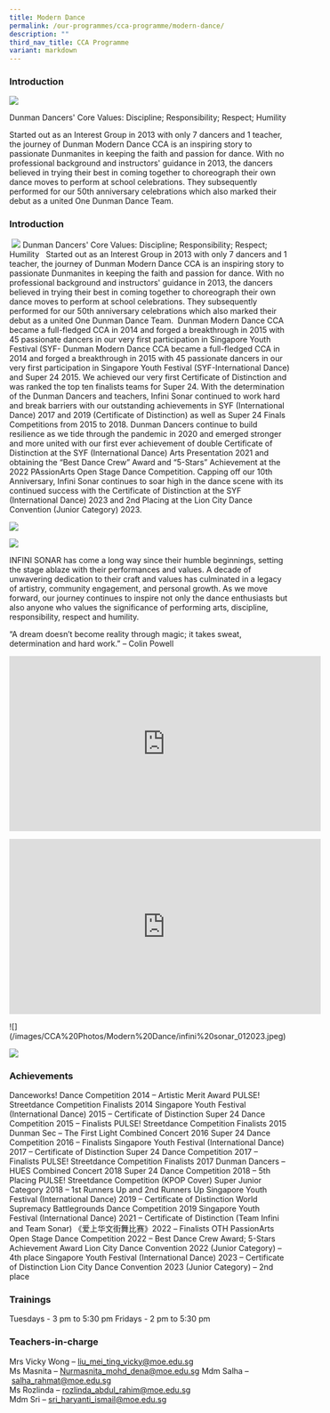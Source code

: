 ```yaml
---
title: Modern Dance
permalink: /our-programmes/cca-programme/modern-dance/
description: ""
third_nav_title: CCA Programme
variant: markdown
---
```

### Introduction

![](/images/CCA%20Photos/Modern%20Dance/dance%20jubilee%201.jpg)

Dunman Dancers' Core Values: Discipline; Responsibility; Respect; Humility


Started out as an Interest Group in 2013 with only 7 dancers and 1 teacher, the journey of Dunman Modern Dance CCA is an inspiring story to passionate Dunmanites in keeping the faith and passion for dance. With no professional background and instructors' guidance in 2013, the dancers believed in trying their best in coming together to choreograph their own dance moves to perform at school celebrations. They subsequently performed for our 50th anniversary celebrations which also marked their debut as a united One Dunman Dance Team.

### Introduction
​
![](/images/CCA%20Photos/Modern%20Dance/dance%20jubilee%201.jpg)
​
Dunman Dancers' Core Values: Discipline; Responsibility; Respect; Humility
​
​
Started out as an Interest Group in 2013 with only 7 dancers and 1 teacher, the journey of Dunman Modern Dance CCA is an inspiring story to passionate Dunmanites in keeping the faith and passion for dance. With no professional background and instructors' guidance in 2013, the dancers believed in trying their best in coming together to choreograph their own dance moves to perform at school celebrations. They subsequently performed for our 50th anniversary celebrations which also marked their debut as a united One Dunman Dance Team.
​
Dunman Modern Dance CCA became a full-fledged CCA in 2014 and forged a breakthrough in 2015 with 45 passionate dancers in our very first participation in Singapore Youth Festival (SYF-
Dunman Modern Dance CCA became a full-fledged CCA in 2014 and forged a breakthrough in 2015 with 45 passionate dancers in our very first participation in Singapore Youth Festival (SYF-International Dance) and Super 24 2015. We achieved our very first Certificate of Distinction and was ranked the top ten finalists teams for Super 24. With the determination of the Dunman Dancers and teachers, Infini Sonar continued to work hard and break barriers with our outstanding achievements in SYF (International Dance) 2017 and 2019 (Certificate of Distinction) as well as Super 24 Finals Competitions from 2015 to 2018. Dunman Dancers continue to build resilience as we tide through the pandemic in 2020 and emerged stronger and more united with our first ever achievement of double Certificate of Distinction at the SYF (International Dance) Arts Presentation 2021 and obtaining the “Best Dance Crew” Award and “5-Stars” Achievement at the 2022 PAssionArts Open Stage Dance Competition. Capping off our 10th Anniversary, Infini Sonar continues to soar high in the dance scene with its continued success with the Certificate of Distinction at the SYF (International Dance) 2023 and 2nd Placing at the Lion City Dance Convention (Junior Category) 2023.


![](/images/CCA%20Photos/Modern%20Dance/infini%20sonar_012023.jpeg)


![](/images/CCA%20Photos/Modern%20Dance/syf2023-min-min.jpeg)

INFINI SONAR has come a long way since their humble beginnings, setting the stage ablaze with their performances and values. A decade of unwavering dedication to their craft and values has culminated in a legacy of artistry, community engagement, and personal growth. As we move forward, our journey continues to inspire not only the dance enthusiasts but also anyone who values the significance of performing arts, discipline, responsibility, respect and humility. 


“A dream doesn’t become reality through magic; it takes sweat, determination and hard work.” – Colin Powell

<p style="text-align: center;"><iframe width="560" height="315" src="https://youtu.be/-T833PXVnZ8" title="YouTube video player" frameborder="0" allow="accelerometer; autoplay; clipboard-write; encrypted-media; gyroscope; picture-in-picture" allowfullscreen=""></iframe></p>

<p style="text-align: center;"><iframe width="560" height="315" src="https://youtu.be/fFUfsYpOog8" title="YouTube video player" frameborder="0" allow="accelerometer; autoplay; clipboard-write; encrypted-media; gyroscope; picture-in-picture" allowfullscreen=""></iframe></p>
![](/images/CCA%20Photos/Modern%20Dance/infini%20sonar_012023.jpeg)

![](/images/CCA%20Photos/Modern%20Dance/passionarts2023.jpg)
### Achievements

Danceworks! Dance Competition 2014 – Artistic Merit Award 
PULSE! Streetdance Competition Finalists 2014 
Singapore Youth Festival (International Dance) 2015 – Certificate of Distinction
Super 24 Dance Competition 2015 – Finalists
PULSE! Streetdance Competition Finalists 2015
Dunman Sec – The First Light Combined Concert 2016
Super 24 Dance Competition 2016 – Finalists
Singapore Youth Festival (International Dance) 2017 – Certificate of Distinction
Super 24 Dance Competition 2017 – Finalists
PULSE! Streetdance Competition Finalists 2017
Dunman Dancers – HUES Combined Concert 2018
Super 24 Dance Competition 2018 – 5th Placing
PULSE! Streetdance Competition (KPOP Cover) Super Junior Category 2018 – 1st Runners Up and 2nd Runners Up
Singapore Youth Festival (International Dance) 2019 – Certificate of Distinction
World Supremacy Battlegrounds Dance Competition 2019 
Singapore Youth Festival (International Dance) 2021 – Certificate of Distinction (Team Infini and Team Sonar)
《爱上华文街舞比赛》2022 – Finalists
OTH PassionArts Open Stage Dance Competition 2022 – Best Dance Crew Award; 5-Stars Achievement Award
Lion City Dance Convention 2022 (Junior Category) – 4th place
Singapore Youth Festival (International Dance) 2023 – Certificate of Distinction 
Lion City Dance Convention 2023 (Junior Category) – 2nd place


### Trainings  

Tuesdays - 3 pm to 5:30 pm
Fridays - 2 pm to 5:30 pm

### Teachers-in-charge

Mrs Vicky Wong –&nbsp;[liu\_mei\_ting\_vicky@moe.edu.sg](mailto:liu_mei_ting_vicky@moe.edu.sg)   
Ms Masnita –&nbsp;[Nurmasnita\_mohd\_dena@moe.edu.sg](mailto:Nurmasnita_mohd_dena@moe.edu.sg)
Mdm Salha –&nbsp;[salha\_rahmat@moe.edu.sg](mailto:salha_rahmat@moe.edu.sg)<br>
Ms Rozlinda –&nbsp;[rozlinda\_abdul\_rahim@moe.edu.sg](mailto:rozlinda_abdul_rahim@moe.edu.sg)<br>
Mdm Sri –&nbsp;[sri\_haryanti\_ismail@moe.edu.sg](mailto:sri_haryanti_ismail@moe.edu.sg)